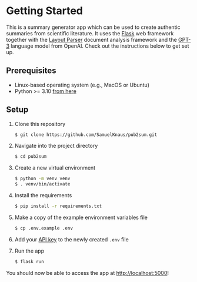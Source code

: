 # Getting Started

This is a summary generator app which can be used to create authentic summaries from scientific literature. It uses
the [Flask](https://flask.palletsprojects.com/en/2.0.x/) web framework together with
the [Layout Parser](https://layout-parser.github.io/) document analysis framework and
the [GPT-3](https://openai.com/api/) language model from OpenAI. Check out the instructions below to get set up.

## Prerequisites

- Linux-based operating system (e.g., MacOS or Ubuntu)
- Python >= 3.10 [ from here](https://www.python.org/downloads/)

## Setup

1. Clone this repository<br/>
   ```bash
   $ git clone https://github.com/SamuelKnaus/pub2sum.git
   ```

2. Navigate into the project directory<br/>
   ```bash
   $ cd pub2sum
   ```

3. Create a new virtual environment<br/>
   ```bash
   $ python -m venv venv
   $ . venv/bin/activate
   ```

4. Install the requirements<br/>
   ```bash
   $ pip install -r requirements.txt
   ```

5. Make a copy of the example environment variables file<br/>
   ```bash
   $ cp .env.example .env
   ```

6. Add your [API key](https://beta.openai.com/account/api-keys) to the newly created `.env` file

7. Run the app<br/>
   ```bash
   $ flask run
   ```

You should now be able to access the app at [http://localhost:5000](http://localhost:5000)!
